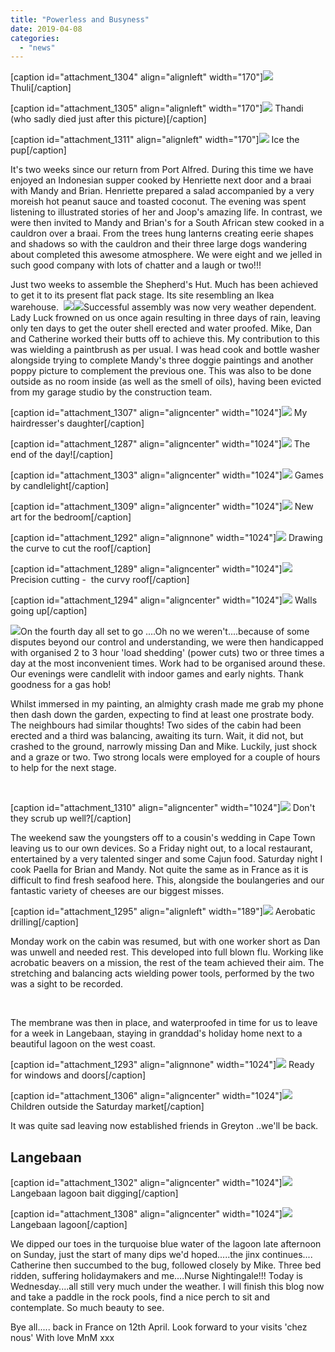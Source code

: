 ```yaml
---
title: "Powerless and Busyness"
date: 2019-04-08
categories: 
  - "news"
---
```


\[caption id="attachment\_1304" align="alignleft" width="170"\][![](images/dog-1-170x300.jpg)](https://www.artamo.click/wp-content/uploads/2019/04/dog-1.jpg) Thuli\[/caption\]

\[caption id="attachment\_1305" align="alignleft" width="170"\][![](images/dog-2-170x300.jpg)](https://www.artamo.click/wp-content/uploads/2019/04/dog-2.jpg) Thandi (who sadly died just after this picture)\[/caption\]

\[caption id="attachment\_1311" align="alignleft" width="170"\][![](images/dog-3-170x300.jpg)](https://www.artamo.click/wp-content/uploads/2019/04/dog-3.jpg) Ice the pup\[/caption\]

It's two weeks since our return from Port Alfred. During this time we have enjoyed an Indonesian supper cooked by Henriette next door and a braai with Mandy and Brian. Henriette prepared a salad accompanied by a very moreish hot peanut sauce and toasted coconut. The evening was spent listening to illustrated stories of her and Joop's amazing life. In contrast, we were then invited to Mandy and Brian's for a South African stew cooked in a cauldron over a braai. From the trees hung lanterns creating eerie shapes and shadows so with the cauldron and their three large dogs wandering about completed this awesome atmosphere. We were eight and we jelled in such good company with lots of chatter and a laugh or two!!!

Just two weeks to assemble the Shepherd's Hut. Much has been achieved to get it to its present flat pack stage. Its site resembling an Ikea warehouse.  [![](images/the-base-225x300.jpg)](https://www.artamo.click/wp-content/uploads/2019/04/the-base.jpg)[![](images/flat-pack-300x225.jpg)](https://www.artamo.click/wp-content/uploads/2019/04/flat-pack.jpg)Successful assembly was now very weather dependent. Lady Luck frowned on us once again resulting in three days of rain, leaving only ten days to get the outer shell erected and water proofed. Mike, Dan and Catherine worked their butts off to achieve this. My contribution to this was wielding a paintbrush as per usual. I was head cook and bottle washer alongside trying to complete Mandy's three doggie paintings and another poppy picture to complement the previous one. This was also to be done outside as no room inside (as well as the smell of oils), having been evicted from my garage studio by the construction team.

\[caption id="attachment\_1307" align="aligncenter" width="1024"\][![](images/hair-1024x579.jpg)](https://www.artamo.click/wp-content/uploads/2019/04/hair.jpg) My hairdresser's daughter\[/caption\]

\[caption id="attachment\_1287" align="aligncenter" width="1024"\][![](images/a-long-days-work-1024x768.jpg)](https://www.artamo.click/wp-content/uploads/2019/04/a-long-days-work.jpg) The end of the day!\[/caption\]

\[caption id="attachment\_1303" align="aligncenter" width="1024"\][![](images/candle-games-1024x576.jpg)](https://www.artamo.click/wp-content/uploads/2019/04/candle-games.jpg) Games by candlelight\[/caption\]

\[caption id="attachment\_1309" align="aligncenter" width="1024"\][![](images/poppies-1024x579.jpg)](https://www.artamo.click/wp-content/uploads/2019/04/mo-paint.jpg) New art for the bedroom\[/caption\]

\[caption id="attachment\_1292" align="alignnone" width="1024"\][![](images/oof-marking-1024x768.jpg)](https://www.artamo.click/wp-content/uploads/2019/04/oof-marking.jpg) Drawing the curve to cut the roof\[/caption\]

\[caption id="attachment\_1289" align="aligncenter" width="1024"\][![](images/cutting-precision-1024x768.jpg)](https://www.artamo.click/wp-content/uploads/2019/04/cutting-precision.jpg) Precision cutting -  the curvy roof\[/caption\]

\[caption id="attachment\_1294" align="aligncenter" width="1024"\][![](images/sides-erected-1024x768.jpg)](https://www.artamo.click/wp-content/uploads/2019/04/sides-erected.jpg) Walls going up\[/caption\]

[![](images/mo-paint-225x300.jpg)](https://www.artamo.click/wp-content/uploads/2019/04/mo-paint.jpg)On the fourth day all set to go ....Oh no we weren't....because of some disputes beyond our control and understanding, we were then handicapped with organised 2 to 3 hour 'load shedding' (power cuts) two or three times a day at the most inconvenient times. Work had to be organised around these. Our evenings were candlelit with indoor games and early nights. Thank goodness for a gas hob!

Whilst immersed in my painting, an almighty crash made me grab my phone then dash down the garden, expecting to find at least one prostrate body. The neighbours had similar thoughts! Two sides of the cabin had been erected and a third was balancing, awaiting its turn. Wait, it did not, but crashed to the ground, narrowly missing Dan and Mike. Luckily, just shock and a graze or two. Two strong locals were employed for a couple of hours to help for the next stage.

 

\[caption id="attachment\_1310" align="aligncenter" width="1024"\][![](images/scrub-up-1024x768.jpg)](https://www.artamo.click/wp-content/uploads/2019/04/scrub-up.jpg) Don't they scrub up well?\[/caption\]

The weekend saw the youngsters off to a cousin's wedding in Cape Town leaving us to our own devices. So a Friday night out, to a local restaurant, entertained by a very talented singer and some Cajun food. Saturday night I cook Paella for Brian and Mandy. Not quite the same as in France as it is difficult to find fresh seafood here. This, alongside the boulangeries and our fantastic variety of cheeses are our biggest misses.

\[caption id="attachment\_1295" align="alignleft" width="189"\][![](images/skinning-225x300.jpg)](https://www.artamo.click/wp-content/uploads/2019/04/skinning.jpg) Aerobatic drilling\[/caption\]

Monday work on the cabin was resumed, but with one worker short as Dan was unwell and needed rest. This developed into full blown flu. Working like acrobatic beavers on a mission, the rest of the team achieved their aim. The stretching and balancing acts wielding power tools, performed by the two was a sight to be recorded.

 

The membrane was then in place, and waterproofed in time for us to leave for a week in Langebaan, staying in granddad's holiday home next to a beautiful lagoon on the west coast.

\[caption id="attachment\_1293" align="alignnone" width="1024"\][![](images/ready-for-windows-and-doors-1024x768.jpg)](https://www.artamo.click/wp-content/uploads/2019/04/ready-for-windows-and-doors.jpg) Ready for windows and doors\[/caption\]

\[caption id="attachment\_1306" align="aligncenter" width="1024"\][![](images/final-1024x579.jpg)](https://www.artamo.click/wp-content/uploads/2019/04/final.jpg) Children outside the Saturday market\[/caption\]

It was quite sad leaving now established friends in Greyton ..we'll be back.

## Langebaan

\[caption id="attachment\_1302" align="aligncenter" width="1024"\][![](images/bait-1024x579.jpg)](https://www.artamo.click/wp-content/uploads/2019/04/bait.jpg) Langebaan lagoon bait digging\[/caption\]

\[caption id="attachment\_1308" align="aligncenter" width="1024"\][![](images/lagoon-1024x579.jpg)](https://www.artamo.click/wp-content/uploads/2019/04/lagoon.jpg) Langebaan lagoon\[/caption\]

We dipped our toes in the turquoise blue water of the lagoon late afternoon on Sunday, just the start of many dips we'd hoped.....the jinx continues.... Catherine then succumbed to the bug, followed closely by Mike. Three bed ridden, suffering holidaymakers and me....Nurse Nightingale!!! Today is Wednesday....all still very much under the weather. I will finish this blog now and take a paddle in the rock pools, find a nice perch to sit and contemplate. So much beauty to see.

Bye all..... back in France on 12th April. Look forward to your visits 'chez nous' With love MnM xxx

